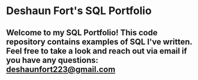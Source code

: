 # Deshaun Fort's SQL Portfolio

## Welcome to my SQL Portfolio! This code repository contains examples of SQL I've written. Feel free to take a look and reach out via email if you have any questions: deshaunfort223@gmail.com
